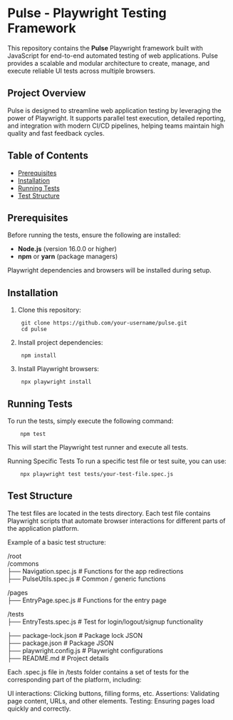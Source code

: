 # Pulse - Playwright Testing Framework

This repository contains the **Pulse** Playwright framework built with JavaScript for end-to-end automated testing of web applications. Pulse provides a scalable and modular architecture to create, manage, and execute reliable UI tests across multiple browsers.

## Project Overview

Pulse is designed to streamline web application testing by leveraging the power of Playwright. It supports parallel test execution, detailed reporting, and integration with modern CI/CD pipelines, helping teams maintain high quality and fast feedback cycles.

## Table of Contents

- [Prerequisites](#prerequisites)  
- [Installation](#installation)  
- [Running Tests](#running-tests)  
- [Test Structure](#test-structure)  

## Prerequisites

Before running the tests, ensure the following are installed:

- **Node.js** (version 16.0.0 or higher)  
- **npm** or **yarn** (package managers)  

Playwright dependencies and browsers will be installed during setup.

## Installation

1. Clone this repository:

        git clone https://github.com/your-username/pulse.git
        cd pulse

2. Install project dependencies:

        npm install

3. Install Playwright browsers:

        npx playwright install

## Running Tests
    
To run the tests, simply execute the following command:

        npm test

This will start the Playwright test runner and execute all tests.

Running Specific Tests
    To run a specific test file or test suite, you can use:

        npx playwright test tests/your-test-file.spec.js

## Test Structure

The test files are located in the tests directory. Each test file contains Playwright scripts that automate browser interactions for different parts of the application platform.

Example of a basic test structure:

/root  
  /commons  
  ├── Navigation.spec.js          # Functions for the app redirections  
  ├── PulseUtils.spec.js          # Common / generic functions  

  /pages  
  ├── EntryPage.spec.js           # Functions for the entry page  

  /tests  
  ├── EntryTests.spec.js          # Test for login/logout/signup functionality  

├── package-lock.json            # Package lock JSON  
├── package.json                 # Package JSON  
├── playwright.config.js         # Playwright configurations  
├── README.md                    # Project details

Each .spec.js file in /tests folder contains a set of tests for the corresponding part of the platform, including:

UI interactions: Clicking buttons, filling forms, etc.
Assertions: Validating page content, URLs, and other elements.
Testing: Ensuring pages load quickly and correctly.